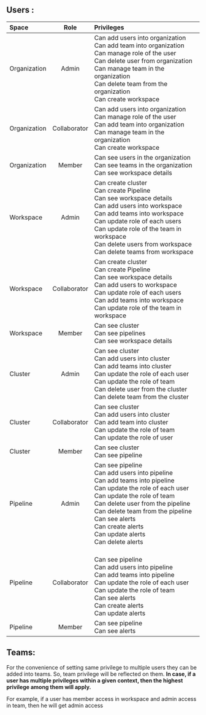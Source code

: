 ## Users : 

| Space      | Role | Privileges     |
| :---        |    :----:   | :---        |
| Organization       | Admin       | Can add users into organization<br>Can add team into organization<br>Can manage role of the user<br>Can delete user from organization<br>Can manage team in the organization<br>Can delete team from the organization<br>Can create workspace    |
| Organization    | Collaborator        | Can add users into organization<br>Can manage role of the user<br>Can add team into organization<br>Can manage team in the organization<br>Can create workspace       |
| Organization       | Member        | Can see users in the organization<br>Can see teams in the organization<br>Can see workspace details    |
| Workspace   | Admin        | Can create cluster<br>Can create Pipeline<br>Can see workspace details<br>Can add users into workspace<br>Can add teams into workspace<br>Can update role of each users<br>Can update role of the team in  workspace<br>Can delete users from workspace<br>Can delete teams from workspace       |
| Workspace   | Collaborator       | Can create cluster<br>Can create Pipeline<br>Can see workspace details<br>Can add users to workspace<br>Can update role of each users<br>Can add teams into workspace<br>Can update role of the team in  workspace    |
| Workspace   | Member        | Can see cluster<br>Can see pipelines<br>Can see workspace details       |
| Cluster      | Admin       | Can see cluster<br>Can add users into cluster<br>Can add teams into cluster<br>Can update the role of each user<br>Can update the role of team<br>Can delete user from the cluster<br>Can delete team from the cluster    |
| Cluster   | Collaborator        | Can see cluster<br>Can add users into cluster<br>Can add team into cluster<br>Can update the role of team<br>Can update the role of user       |
| Cluster      | Member       | Can see cluster<br>Can see pipeline    |
| Pipeline   | Admin        | Can see pipeline<br>Can add users into pipeline<br>Can add teams into pipeline<br>Can update the role of each user<br>Can update the role of team<br>Can delete user from the pipeline<br>Can delete team from the pipeline<br>Can see alerts<br>Can create alerts<br>Can update alerts<br>Can delete alerts       |
| Pipeline      | Collaborator       | <br>Can see pipeline<br>Can add users into pipeline<br>Can add teams into pipeline<br>Can update the role of each user<br>Can update the role of team<br>Can see alerts<br>Can create alerts<br>Can update alerts   |
| Pipeline   | Member        | Can see pipeline<br>Can see alerts       |

## Teams: 

For the convenience of setting same privilege to multiple users they can be added into teams. So, team privilege will be reflected on them. **In case, if a user has multiple privileges within a given context, then the highest privilege among them will apply.** 

For example, if a user has member access in workspace and admin access in team, then he will get admin access 
